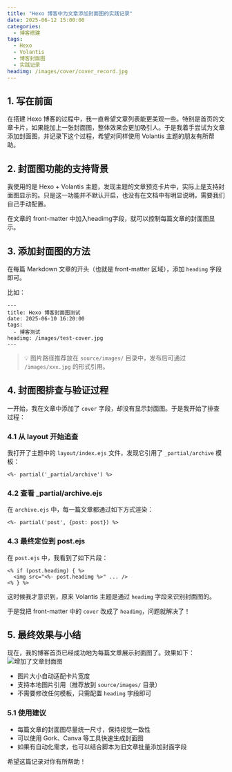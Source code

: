 ```yaml
---
title: "Hexo 博客中为文章添加封面图的实践记录"
date: 2025-06-12 15:00:00
categories:
  - 博客搭建
tags:
  - Hexo
  - Volantis
  - 博客封面图
  - 实践记录
headimg: /images/cover/cover_record.jpg
---
```


## 1. 写在前面

在搭建 Hexo 博客的过程中，我一直希望文章列表能更美观一些。特别是首页的文章卡片，如果能加上一张封面图，整体效果会更加吸引人。于是我着手尝试为文章添加封面图，并记录下这个过程，希望对同样使用 Volantis 主题的朋友有所帮助。

## 2. 封面图功能的支持背景

我使用的是 Hexo + Volantis 主题，发现主题的文章预览卡片中，实际上是支持封面图显示的。只是这一功能并不默认开启，也没有在文档中有明显说明，需要我们自己手动配置。

在文章的 front-matter 中加入headimg字段，就可以控制每篇文章的封面图显示。

## 3. 添加封面图的方法

在每篇 Markdown 文章的开头（也就是 front-matter 区域），添加 `headimg` 字段即可。

比如：

```
---
title: Hexo 博客封面图测试
date: 2025-06-10 16:20:00
tags:
  - 博客测试
headimg: /images/test-cover.jpg
---
```

> 💡 图片路径推荐放在 `source/images/` 目录中，发布后可通过 `/images/xxx.jpg` 的形式引用。

## 4. 封面图排查与验证过程

一开始，我在文章中添加了 `cover` 字段，却没有显示封面图。于是我开始了排查过程：

### 4.1 从 layout 开始追查

我打开了主题中的 `layout/index.ejs` 文件，发现它引用了 `_partial/archive` 模板：

```ejs
<%- partial('_partial/archive') %>
```

### 4.2 查看 _partial/archive.ejs

在 `archive.ejs` 中，每一篇文章都通过如下方式渲染：

```ejs
<%- partial('post', {post: post}) %>
```

### 4.3 最终定位到 post.ejs

在 `post.ejs` 中，我看到了如下片段：

```ejs
<% if (post.headimg) { %>
  <img src="<%- post.headimg %>" ... />
<% } %>
```

这时候我才意识到，原来 Volantis 主题是通过 `headimg` 字段来识别封面图的。

于是我把 front-matter 中的 `cover` 改成了 `headimg`，问题就解决了！

## 5. 最终效果与小结

现在，我的博客首页已经成功地为每篇文章展示封面图了。效果如下：
![增加了文章封面图](../images/headimg_add.png)

- 图片大小自动适配卡片宽度
- 支持本地图片引用（推荐放到 `source/images/` 目录）
- 不需要修改任何模板，只需配置 `headimg` 字段即可

### 5.1 使用建议

- 每篇文章的封面图尽量统一尺寸，保持视觉一致性
- 可以使用 Gork、Canva 等工具快速生成封面图
- 如果有自动化需求，也可以结合脚本为旧文章批量添加封面字段

希望这篇记录对你有所帮助！